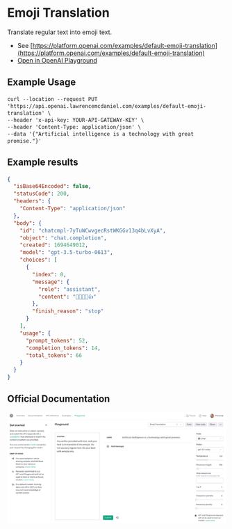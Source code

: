 # Emoji Translation

Translate regular text into emoji text.

- See [https://platform.openai.com/examples/default-emoji-translation](https://platform.openai.com/examples/default-emoji-translation)
- [Open in OpenAI Playground](https://platform.openai.com/playground/p/default-emoji-translation)

## Example Usage

```console
curl --location --request PUT 'https://api.openai.lawrencemcdaniel.com/examples/default-emoji-translation' \
--header 'x-api-key: YOUR-API-GATEWAY-KEY' \
--header 'Content-Type: application/json' \
--data '{"Artificial intelligence is a technology with great promise."}'
```

## Example results

```json
{
  "isBase64Encoded": false,
  "statusCode": 200,
  "headers": {
    "Content-Type": "application/json"
  },
  "body": {
    "id": "chatcmpl-7yTuWCwvgecRstWKGGv13q4bLvXyA",
    "object": "chat.completion",
    "created": 1694649012,
    "model": "gpt-3.5-turbo-0613",
    "choices": [
      {
        "index": 0,
        "message": {
          "role": "assistant",
          "content": "🤖🧠💡🌟👍"
        },
        "finish_reason": "stop"
      }
    ],
    "usage": {
      "prompt_tokens": 52,
      "completion_tokens": 14,
      "total_tokens": 66
    }
  }
}
```

## Official Documentation

![OpenAI Playground](https://raw.githubusercontent.com/FullStackWithLawrence/aws-openai/main/doc/examples/example-04-emoji-translation.png "OpenAI Playground")
